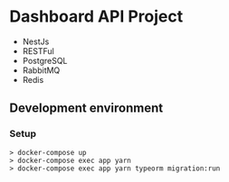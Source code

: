 # Dashboard API Project

* NestJs
* RESTFul
* PostgreSQL
* RabbitMQ
* Redis

## Development environment

### Setup

```shell
> docker-compose up
> docker-compose exec app yarn
> docker-compose exec app yarn typeorm migration:run
```
